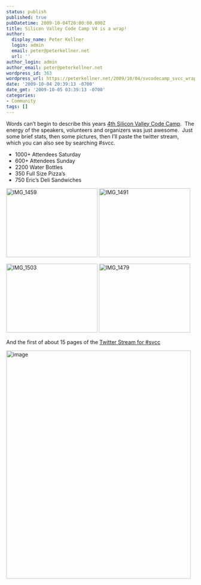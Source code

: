 ```yaml
---
status: publish
published: true
pubDatetime: 2009-10-04T20:00:00.000Z
title: Silicon Valley Code Camp V4 is a wrap!
author:
  display_name: Peter Kellner
  login: admin
  email: peter@peterkellner.net
  url: ''
author_login: admin
author_email: peter@peterkellner.net
wordpress_id: 363
wordpress_url: https://peterkellner.net/2009/10/04/svcodecamp_svcc_wrap_2009/
date: '2009-10-04 20:39:13 -0700'
date_gmt: '2009-10-05 03:39:13 -0700'
categories:
- Community
tags: []
---
```

<p>Words can’t begin to describe this years <a href="http://www.siliconvalley-codecamp.com/">4th Silicon Valley Code Camp</a>.&#160; The energy of the speakers, volunteers and organizers was just awesome.&#160; Just some brief stats, then some pictures, then I’ll paste the twitter stream, which you can also see by searching #svcc.</p>
<ul>
<li>1000+ Attendees Saturday </li>
<li>600+ Attendees Sunday </li>
<li>2200 Water Bottles </li>
<li>350 Full Size Pizza’s </li>
<li>750 Eric’s Deli Sandwiches </li>
</ul>
<p><a href="/FilesForWebDownload/SiliconValleyCodeCampV4isawrap_11EF1/IMG_1459.jpg"><img style="border-right-width: 0px; display: inline; border-top-width: 0px; border-bottom-width: 0px; border-left-width: 0px" title="IMG_1459" border="0" alt="IMG_1459" src="/FilesForWebDownload/SiliconValleyCodeCampV4isawrap_11EF1/IMG_1459_thumb.jpg" width="244" height="184" /></a> <a href="/FilesForWebDownload/SiliconValleyCodeCampV4isawrap_11EF1/IMG_1491.jpg"><img style="border-right-width: 0px; display: inline; border-top-width: 0px; border-bottom-width: 0px; border-left-width: 0px" title="IMG_1491" border="0" alt="IMG_1491" src="/FilesForWebDownload/SiliconValleyCodeCampV4isawrap_11EF1/IMG_1491_thumb.jpg" width="244" height="184" /></a></p>
<p><a href="/FilesForWebDownload/SiliconValleyCodeCampV4isawrap_11EF1/IMG_1503.jpg"><img style="border-right-width: 0px; display: inline; border-top-width: 0px; border-bottom-width: 0px; border-left-width: 0px" title="IMG_1503" border="0" alt="IMG_1503" src="/FilesForWebDownload/SiliconValleyCodeCampV4isawrap_11EF1/IMG_1503_thumb.jpg" width="244" height="184" /></a> <a href="/FilesForWebDownload/SiliconValleyCodeCampV4isawrap_11EF1/IMG_1479.jpg"><img style="border-right-width: 0px; display: inline; border-top-width: 0px; border-bottom-width: 0px; border-left-width: 0px" title="IMG_1479" border="0" alt="IMG_1479" src="/FilesForWebDownload/SiliconValleyCodeCampV4isawrap_11EF1/IMG_1479_thumb.jpg" width="244" height="184" /></a></p>
<p>And the first of about 15 pages of the <a href="http://search.twitter.com/search?q=%23svcc">Twitter Stream for #svcc</a></p>
<p> <!--more-->
<p><a href="/FilesForWebDownload/SiliconValleyCodeCampV4isawrap_11EF1/image.png"><img style="border-right-width: 0px; display: inline; border-top-width: 0px; border-bottom-width: 0px; border-left-width: 0px" title="image" border="0" alt="image" src="/FilesForWebDownload/SiliconValleyCodeCampV4isawrap_11EF1/image_thumb.png" width="493" height="609" /></a></p>
